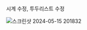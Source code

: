 시계 수정, 투두리스트 수정

![스크린샷 2024-05-15 201832](https://github.com/Kimbyul88/12th-JS-MOMENTUM/assets/119372886/7aa438e0-6055-49e3-8919-415c33c75beb)
